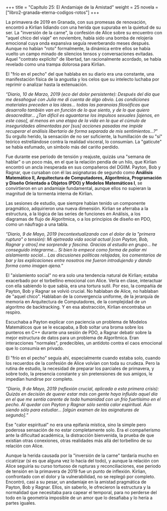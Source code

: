 +++
title = "Capítulo 25: El Andamiaje de la Amistad"
weight = 25
novela = ["libro2-granada-eterna-codigos-rotos"]
+++

La primavera de 2019 en Granada, con sus promesas de renovación, encontró a Kirlian lidiando con una herida que supuraba en la quietud de su ser. La "inversión de la carne", la confesión de Alice sobre su encuentro con "aquel chico del viaje" en noviembre, había sido una bomba de relojería emocional cuya onda expansiva seguía reverberando meses después. Aunque no habían "roto" formalmente, la dinámica entre ellos se había vuelto un campo minado de silencios tensos y conversaciones evitadas. Aquel "contrato explícito" de libertad, tan racionalmente acordado, se había revelado como una trampa dolorosa para Kirlian.

El "frío en el pecho" del que hablaba en su diario era una constante, una manifestación física de la angustia y los celos que su intelecto luchaba por reprimir o analizar hasta la extenuación.

*“Diario, 10 de Marzo, 2019 (eco del dolor persistente):*
*Después del día que me desahogué con Julia me di cuenta de algo obvio. Las condiciones materiales preceden a las ideas... todas las paranoias filosóficas que desarrollo también van en función de lo que siento, y de lo que quiero desacreditar... ¿Tan difícil es aguantarse los impulsos sexuales [ajenos, en este caso], al menos en una etapa de la vida en la que el cúmulo de inseguridades alimentadas por [sus] acciones pasadas me impide recuperar el análisis libertario de forma separada de mis sentimientos...?*”
Su orgullo herido, la sensación de no ser suficiente, la humillación de su "sí" teórico estrellándose contra la realidad visceral, lo consumían. La "gaticute" se había esfumado, un símbolo más del cariño perdido.

Fue durante ese periodo de tensión y reajuste, quizás una "semana de hablar" o un poco más, en el que la relación pendía de un hilo, que Kirlian encontró un ancla inesperada en sus compañeros del DGIIM. Payton, Bob y Ragnar, que cursaban con él las asignaturas de segundo como **Análisis Matemático II, Arquitectura de Computadores, Algorítmica, Programación y Diseño Orientado a Objetos (PDO) y Modelos Matemáticos I**, se convirtieron en un andamiaje fundamental, aunque ellos no supieran la magnitud de la tormenta interna de Kirlian.

Las sesiones de estudio, que siempre habían tenido un componente pragmático, adquirieron una nueva dimensión. Kirlian se aferraba a la estructura, a la lógica de las series de funciones en Análisis, a los diagramas de flujo de Algorítmica, o a los principios de diseño en PDO, como un náufrago a una tabla.

*“Diario, 9 de Mayo, 2019 (recontextualizando con el dolor de la "primera ruptura" o tensión):*
*Mi ajetreada vida social actual [con Payton, Bob, Ragnar y otros] me sorprende y fascina. Gracias al estudio en grupo... he conseguido integrarme... Si bien lo empecé como forma de paliar mi aislamiento social... Las discusiones políticas relajadas, los comentarios de bar y las explicaciones entre nosotros me fueron introdujendo y dando forma como imagen ajena.*”

El "aislamiento social" no era solo una tendencia natural de Kirlian; estaba exacerbado por el torbellino emocional con Alice. Verla en clase, interactuar con ella sabiendo lo que sabía, era una tortura sutil. Por eso, la compañía de Payton, Bob y Ragnar se volvió crucial. No hablaban de Alice, no hablaban de "aquel chico". Hablaban de la convergencia uniforme, de la jerarquía de memoria en Arquitectura de Computadores, de la complejidad de un algoritmo de backtracking. Y en esa abstracción, Kirlian encontraba un respiro.

Escuchaba a Payton explicar con paciencia un problema de Modelos Matemáticos que se le escapaba, a Bob soltar una broma sobre los punteros en C++ durante una sesión de PDO, a Ragnar debatir sobre la mejor estructura de datos para un problema de Algorítmica. Eran interacciones "normales", predecibles, un antídoto contra el caos emocional que lo consumía en privado.

El "frío en el pecho" seguía ahí, especialmente cuando estaba solo, cuando los recuerdos de la confesión de Alice volvían con toda su crudeza. Pero la rutina de estudio, la necesidad de preparar los parciales de primavera, y sobre todo, la presencia constante y sin pretensiones de sus amigos, le impedían hundirse por completo.

*“Diario, 9 de Mayo, 2019 (reflexión crucial, aplicada a esta primera crisis):*
*Quizás en decisión de querer estar más con gente haya influido aquel día en el que me sentía carente de toda humanidad con un frío fuertísimo en el pecho. Al quedar con Payton y Ragnar sólo sentía calor espiritual. Aún siendo sólo para estudiar... [algún examen de las asignaturas de segundo].*”

Ese "calor espiritual" no era una epifanía mística, sino la simple pero poderosa sensación de no estar completamente solo. Era el compañerismo ante la dificultad académica, la distracción bienvenida, la prueba de que existían otras conexiones, otras realidades más allá del torbellino de su relación con Alice.

Aunque la herida causada por la "inversión de la carne" tardaría mucho en cicatrizar (si es que alguna vez lo hacía del todo), y aunque la relación con Alice seguiría su curso tortuoso de rupturas y reconciliaciones, ese periodo de tensión en la primavera de 2019 fue un punto de inflexión. Kirlian, confrontado con el dolor y la vulnerabilidad, no se replegó por completo. Encontró, casi a su pesar, un andamiaje en la amistad pragmática de Payton, Bob y Ragnar. Ellos, sin saberlo, le ofrecieron la estructura y la normalidad que necesitaba para capear el temporal, para no perderse del todo en la geometría imposible de un amor que lo desafiaba y lo hería a partes iguales.